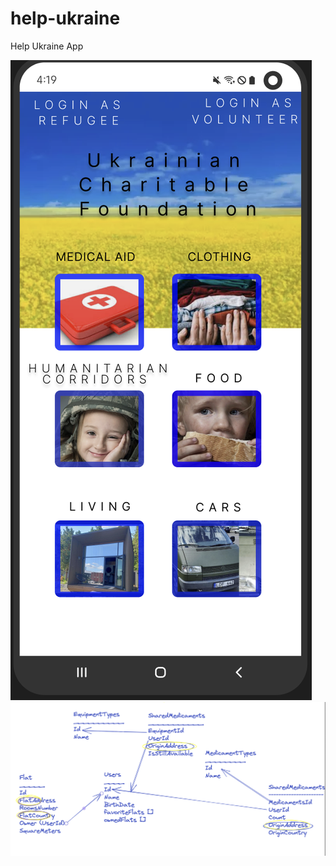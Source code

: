 # help-ukraine
Help Ukraine App

![alt text](https://github.com/MychajloBear/help-ukraine/blob/main/preview.png?raw=true)
![alt text](https://github.com/MychajloBear/help-ukraine/blob/main/dataModel.png?raw=true)
